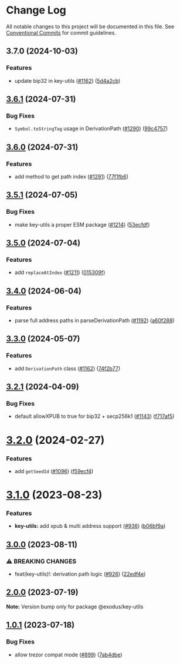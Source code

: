 # Change Log

All notable changes to this project will be documented in this file.
See [Conventional Commits](https://conventionalcommits.org) for commit guidelines.

## 3.7.0 (2024-10-03)

### Features

- update bip32 in key-utils ([#1162](https://github.com/ExodusMovement/exodus-hydra/issues/9602)) ([5d4a2cb](https://github.com/ExodusMovement/exodus-hydra/commit/5d4a2cb2b1ecc96f4246f9bdaca488cf09d8733d))

## [3.6.1](https://github.com/ExodusMovement/exodus-core/compare/@exodus/key-utils@3.6.0...@exodus/key-utils@3.6.1) (2024-07-31)

### Bug Fixes

- `Symbol.toStringTag` usage in DerivationPath ([#1290](https://github.com/ExodusMovement/exodus-core/issues/1290)) ([99c4757](https://github.com/ExodusMovement/exodus-core/commit/99c4757808c4bc987d294f9baffa4c9dd82b49a4))

## [3.6.0](https://github.com/ExodusMovement/exodus-core/compare/@exodus/key-utils@3.5.1...@exodus/key-utils@3.6.0) (2024-07-31)

### Features

- add method to get path index ([#1291](https://github.com/ExodusMovement/exodus-core/issues/1291)) ([77f1fb6](https://github.com/ExodusMovement/exodus-core/commit/77f1fb615f8d31901eec8396ad031e405863b239))

## [3.5.1](https://github.com/ExodusMovement/exodus-core/compare/@exodus/key-utils@3.5.0...@exodus/key-utils@3.5.1) (2024-07-05)

### Bug Fixes

- make key-utils a proper ESM package ([#1214](https://github.com/ExodusMovement/exodus-core/issues/1214)) ([53ecfdf](https://github.com/ExodusMovement/exodus-core/commit/53ecfdf7d9f6041ddb8d82d088552125131d3ab4))

## [3.5.0](https://github.com/ExodusMovement/exodus-core/compare/@exodus/key-utils@3.4.0...@exodus/key-utils@3.5.0) (2024-07-04)

### Features

- add `replaceAtIndex` ([#1211](https://github.com/ExodusMovement/exodus-core/issues/1211)) ([015309f](https://github.com/ExodusMovement/exodus-core/commit/015309fb8b9cd9b9f934dd0486a77c7d744d819b))

## [3.4.0](https://github.com/ExodusMovement/exodus-core/compare/@exodus/key-utils@3.3.0...@exodus/key-utils@3.4.0) (2024-06-04)

### Features

- parse full address paths in parseDerivationPath ([#1192](https://github.com/ExodusMovement/exodus-core/issues/1192)) ([a60f288](https://github.com/ExodusMovement/exodus-core/commit/a60f28811c3e8cb223beadf00e2e190c6ad5ffa0))

## [3.3.0](https://github.com/ExodusMovement/exodus-core/compare/@exodus/key-utils@3.2.1...@exodus/key-utils@3.3.0) (2024-05-07)

### Features

- add `DerivationPath` class ([#1162](https://github.com/ExodusMovement/exodus-core/issues/1162)) ([74f2b77](https://github.com/ExodusMovement/exodus-core/commit/74f2b77e18781fffbf1ba0a541db31578308079d))

## [3.2.1](https://github.com/ExodusMovement/exodus-core/compare/@exodus/key-utils@3.2.0...@exodus/key-utils@3.2.1) (2024-04-09)

### Bug Fixes

- default allowXPUB to true for bip32 + secp256k1 ([#1143](https://github.com/ExodusMovement/exodus-core/issues/1143)) ([f717af5](https://github.com/ExodusMovement/exodus-core/commit/f717af582c4e3f0b54bd32ebe74fab8ed24d7391))

# [3.2.0](https://github.com/ExodusMovement/exodus-core/compare/@exodus/key-utils@3.1.0...@exodus/key-utils@3.2.0) (2024-02-27)

### Features

- add `getSeedId` ([#1096](https://github.com/ExodusMovement/exodus-core/issues/1096)) ([f59ecf4](https://github.com/ExodusMovement/exodus-core/commit/f59ecf4bca74265bab0f93191bf22d04e7f1af90))

# [3.1.0](https://github.com/ExodusMovement/exodus-core/compare/@exodus/key-utils@3.0.0...@exodus/key-utils@3.1.0) (2023-08-23)

### Features

- **key-utils:** add xpub & multi address support ([#936](https://github.com/ExodusMovement/exodus-core/issues/936)) ([b06bf9a](https://github.com/ExodusMovement/exodus-core/commit/b06bf9afa2c2aaf9b261893d34c4ddaf243d5db0))

## [3.0.0](https://github.com/ExodusMovement/exodus-core/compare/@exodus/key-utils@2.0.0...@exodus/key-utils@3.0.0) (2023-08-11)

### ⚠ BREAKING CHANGES

- feat(key-utils)!: derivation path logic ([#926](https://github.com/ExodusMovement/exodus-core/issues/926)) ([22edf4e](https://github.com/ExodusMovement/exodus-core/commit/22edf4e2a8acd7ed2ef62b925f7ddf2d892aeab2))

## [2.0.0](https://github.com/ExodusMovement/exodus-core/compare/@exodus/key-utils@1.0.1...@exodus/key-utils@2.0.0) (2023-07-19)

**Note:** Version bump only for package @exodus/key-utils

## [1.0.1](https://github.com/ExodusMovement/exodus-core/compare/@exodus/key-utils@1.0.0...@exodus/key-utils@1.0.1) (2023-07-18)

### Bug Fixes

- allow trezor compat mode ([#899](https://github.com/ExodusMovement/exodus-core/issues/899)) ([7ab4dbe](https://github.com/ExodusMovement/exodus-core/commit/7ab4dbeb3c14f7e9750520c75457b066d4e006e5))
